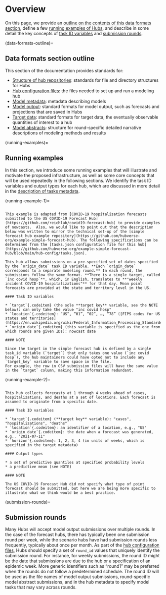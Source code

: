 # Overview

On this page, we provide an [outline on the contents of this data formats section](#data-formats-outline), define a few [running examples of Hubs](#running-examples), and describe in some detail the key concepts of [task ID variables](#task-id-vars) and [submission rounds](#submission-rounds).

(data-formats-outline)=
## Data formats section outline
This section of the documentation provides standards for:

* [Structure of hub repositories](#hub-structure): standards for file and directory structures for Hubs
* [Hub configuration files](#hub-config): the files needed to set up and run a modeling hub
* [Model metadata](#model-metadata): metadata describing models
* [Model output](#model-output): standard formats for model output, such as forecasts and projections that are saved in Hubs
* [Target data](#target-data): standard formats for target data, the eventually observable quantities of interest to a hub
* [Model abstracts](#model-abstracts): structure for round-specific detailed narrative descriptions of modeling methods and results

(running-examples)=
## Running examples
In this section, we introduce some running examples that will illustrate and motivate the proposed infrastructure, as well as some core concepts that will be used repeatedly in the following sections. We identify the task ID variables and output types for each hub, which are discussed in more detail in the [description of tasks metadata](#tasks-metadata).


(running-example-1)=
```{admonition} Example 1: A simple forecast hub

This example is adapted from [COVID-19 hospitalization forecasts submitted to the US COVID-19 Forecast Hub](https://github.com/reichlab/covid19-forecast-hub) to provide examples of nowcasts.  Also, we would like to point out that the description below was written to mirror the technical set-up of the [simple forecast hub example repository](https://github.com/hubverse-org/example-simple-forecast-hub). The following specifications can be determined from the [tasks.json configuration file for this hub](https://github.com/hubverse-org/example-simple-forecast-hub/blob/main/hub-config/tasks.json). 

This hub allows submissions on a pre-specified set of dates specified by the `origin_date` task ID variable. **Each `origin_date` corresponds to a separate modeling round.** In each round, the submissions follow the same format. **There is a single target, called `inc covid hosp`**, which, in English, translates to **"weekly incident COVID-19 hospitalizations"** for that day. Mean point forecasts are provided at the state and territory level in the US.  

#### Task ID variables

* `target`{.codeitem} (the sole **target key** variable, see the NOTE below): can only take the value "inc covid hosp" 
* `location`{.codeitem}: “US”, “01”, “02”, …, “78” ([FIPS codes for US states and territories](https://en.wikipedia.org/wiki/Federal_Information_Processing_Standards))
* `origin_date`{.codeitem} (this variable is specified as the one from which rounds are given IDs): nowcast date

#### NOTE

Since the target in the simple forecast hub is defined by a single task_id variable (`target`) that only takes one value (`inc covid hosp`), the hub maintainers could have opted not to include any `target_key` variable to save space in the file. 
For example, the row in CSV submission files will have the same value in the `target` column, making this information redundant.
```

(running-example-2)=
```{admonition} Example 2: COVID-19 forecasts, adapted from the [US COVID-19 Forecast Hub](https://covid19forecasthub.org/)

This hub collects forecasts at 1 through 4 weeks ahead of cases, hospitalizations, and deaths at a set of locations. Each forecast is assumed to originate from a specific date.

#### Task ID variables

* `target`{.codeitem} (**target key** variable): "cases", "hospitalizations", "deaths"
* `location`{.codeitem}: an identifier of a location, e.g., "US"
* `origin_date`{.codeitem}: the date when a forecast was generated, e.g., "2021-07-11"
* `horizon`{.codeitem}: 1, 2, 3, 4 (in units of weeks, which is specified in the target metadata)

#### Output types

* a set of predictive quantiles at specified probability levels
* a predictive mean (see NOTE)

#### NOTE

The US COVID-19 Forecast Hub did not specify what type of point forecast should be submitted, but here we are being more specific to illustrate what we think would be a best practice.
```


(submission-rounds)=
## Submission rounds
Many Hubs will accept model output submissions over multiple rounds. In the case of the forecast hubs, there has typically been one submission round per week, while the scenario hubs have had submission rounds less frequently, typically about once per month. As part of the [hub configuration files](#hub-config), Hubs should specify a set of `round_id` values that uniquely identify the submission round. For instance, for weekly submissions, the round ID might be the date that submissions are due to the hub or a specification of an epidemic week. More generic identifiers such as “round1” may be preferred when the rounds do not follow a predetermined schedule. The round ID will be used as the file names of model output submissions, round-specific model abstract submissions, and in the hub metadata to specify model tasks that may vary across rounds.
